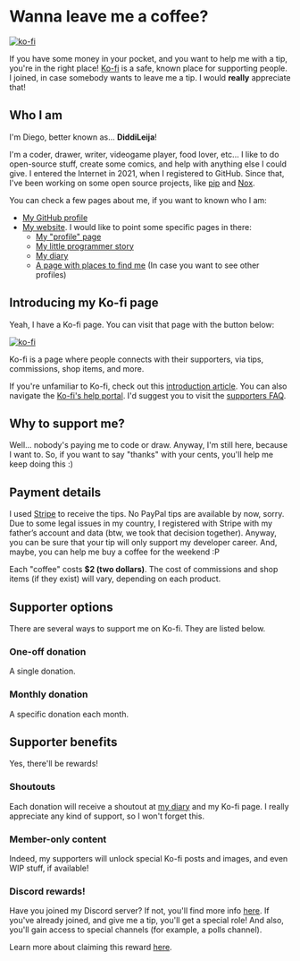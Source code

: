 # Wanna leave me a coffee?

[![ko-fi](https://ko-fi.com/img/githubbutton_sm.svg)](https://ko-fi.com/G2G3AL6D6)

If you have some money in your pocket, and you want to help me with a tip, you're in
the right place! [Ko-fi](https://ko-fi.com) is a safe, known place for supporting people.
I joined, in case somebody wants to leave me a tip. I would **really** appreciate that!


## Who I am

I'm Diego, better known as... **DiddiLeija**!

I'm a coder, drawer, writer, videogame player, food lover, etc... I like to do open-source
stuff, create some comics, and help with anything else I could give. I entered the Internet
in 2021, when I registered to GitHub. Since that, I've been working on some open source projects,
like [pip](https://pip.pypa.io) and [Nox](https://nox.thea.codes).

You can check a few pages about me, if you want to known who I am:

- [My GitHub profile](https://github.com/DiddiLeija)
- [My website](https://diddileija.github.io). I would like to point some specific pages in there:
  - [My "profile" page](profile)
  - [My little programmer story](my_story)
  - [My diary](diary) <!-- Or should it be... "journal"? I think I made a BIG mistake here :/ -->
  - [A page with places to find me](find_me) (In case you want to see other profiles)

## Introducing my Ko-fi page

Yeah, I have a Ko-fi page. You can visit that page with the button below:

[![ko-fi](https://ko-fi.com/img/githubbutton_sm.svg)](https://ko-fi.com/G2G3AL6D6)

Ko-fi is a page where people connects with their supporters, via tips, commissions,
shop items, and more.

If you're unfamiliar to Ko-fi, check out this [introduction article](https://help.ko-fi.com/hc/en-us/articles/115004000994-What-is-Ko-fi-).
You can also navigate the [Ko-fi's help portal](https://help.ko-fi.com/).
I'd suggest you to visit the [supporters FAQ](https://help.ko-fi.com/hc/en-us/sections/360003475153-Supporter-Help).

## Why to support me?

Well... nobody's paying me to code or draw. Anyway, I'm still here, because I want to.
So, if you want to say "thanks" with your cents, you'll help me keep doing this :)

## Payment details

I used [Stripe](https://stripe.com) to receive the tips. No PayPal tips are available
by now, sorry. Due to some legal issues in my country, I registered with Stripe with
my father’s account and data (btw, we took that decision together). Anyway, you can be
sure that your tip will only support my developer career. And, maybe, you can help me
buy a coffee for the weekend :P

Each "coffee" costs **$2 (two dollars)**. The cost of commissions and shop items (if
they exist) will vary, depending on each product.

## Supporter options

There are several ways to support me on Ko-fi. They are listed below.

### One-off donation

A single donation.

### Monthly donation

A specific donation each month.

<!-- TODO: When I open my shop & commissions, uncomment this page!

### Commisions

### Shop

-->

## Supporter benefits

Yes, there'll be rewards!

### Shoutouts

Each donation will receive a shoutout at [my diary](diary) and my Ko-fi page.
I really appreciate any kind of support, so I won't forget this.

### Member-only content

Indeed, my supporters will unlock special Ko-fi posts and images, and even WIP
stuff, if available!

### Discord rewards!

Have you joined my Discord server? If not, you'll find more info [here](find_me#discord).
If you've already joined, and give me a tip, you'll get a special role! And also, you'll
gain access to special channels (for example, a polls channel).

Learn more about claiming this reward [here](https://help.ko-fi.com/hc/en-us/articles/8664701197073-How-Do-I-Join-a-Creator-s-Discord-Server-).
